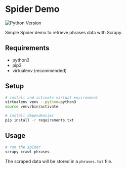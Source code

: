 # Spider Demo
![Python Version](https://img.shields.io/badge/Python-3.8-green.svg)

Simple Spider demo to retrieve phrases data with Scrapy.

## Requirements

- python3
- pip3
- virtualenv (recommended)

## Setup

```bash
# install and activate virtual environment
virtualenv venv --python=python3
source venv/bin/activate

# install dependencies
pip install -r requirements.txt
```

## Usage

```bash
# run the spider
scrapy crawl phrases
```

The scraped data will be stored in a `phrases.txt` file.
